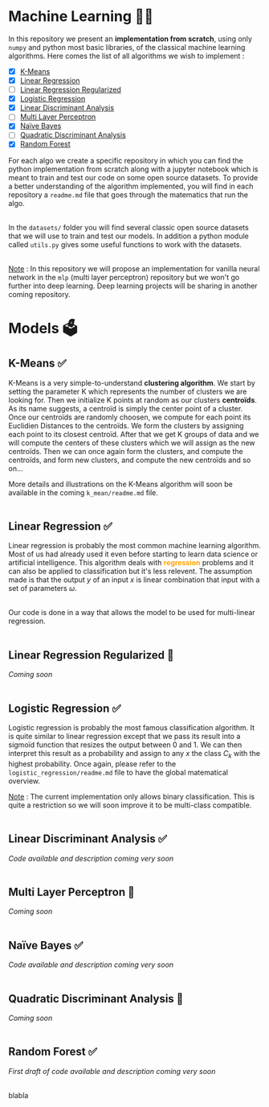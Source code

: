 # Machine Learning 👩‍💻

In this repository we present an **implementation from scratch**, using only `numpy` and python most basic libraries, of the classical machine learning algorithms. Here comes the list of all algorithms we wish to implement : 

- [x] [K-Means](#k-means-)
- [x] [Linear Regression](#linear-regression-)
- [ ] [Linear Regression Regularized](#linear-regression-regularized-)
- [x] [Logistic Regression](#logistic-regression-)
- [x] [Linear Discriminant Analysis](#linear-discriminant-analysis-)
- [ ] [Multi Layer Perceptron](#multi-layer-perceptron-)
- [x] [Naïve Bayes](#naïve-bayes-)
- [ ] [Quadratic Discriminant Analysis](#quadratic-discriminant-analysis-)
- [x] [Random Forest](#random-forest-)

For each algo we create a specific repository in which you can find the python implementation from scratch along with a jupyter notebook which is meant to train and test our code on some open source datasets. To provide a better understanding of the algorithm implemented, you will find in each repository a `readme.md` file that goes through the matematics that run the algo. <br><br>

In the `datasets/` folder you will find several classic open source datasets that we will use to train and test our models. In addition a python module called `utils.py` gives some useful functions to work with the datasets.<br><br>

<ins>Note</ins> : In this repository we will propose an implementation for vanilla neural network in the `mlp` (multi layer perceptron) repository but we won't go further into deep learning. Deep learning projects will be sharing in another coming repository. <br>

# Models 🗳️
## K-Means ✅

K-Means is a very simple-to-understand **clustering algorithm**. We start by setting the parameter K which represents the number of clusters we are looking for. Then we initialize K points at random as our clusters **centroïds**. As its name suggests, a centroïd is simply the center point of a cluster. Once our centroïds are randomly choosen, we compute for each point its Euclidien Distances to the centroïds. We form the clusters by assigning each point to its closest centroïd. After that we get K groups of data and we will compute the centers of these clusters which we will assign as the new centroïds. Then we can once again form the clusters, and compute the centroïds, and form new clusters, and compute the new centroïds and so on...<br>

More details and illustrations on the K-Means algorithm will soon be available in the coming `k_mean/readme.md` file. <br><br>

## Linear Regression ✅

Linear regression is probably the most common machine learning algorithm. Most of us had already used it even before starting to learn data science or artificial intelligence. This algorithm deals with <font color="orange"> **regression** </font> problems and it can also be applied to classification but it's less relevent. The assumption made is that the output $y$ of an input $x$ is linear combination that input with a set of parameters $\omega$. <br><br>

Our code is done in a way that allows the model to be used for multi-linear regression. <br><br>

## Linear Regression Regularized 🚧

*Coming soon* <br><br>

## Logistic Regression ✅

Logistic regression is probably the most famous classification algorithm. It is quite similar to linear regression except that we pass its result into a sigmoïd function that resizes the output between 0 and 1. We can then interpret this result as a probability and assign to any $x$ the class $C_k$ with the highest probability. Once again, please refer to the `logistic_regression/readme.md` file to have the global matematical overview. <br>

<ins>Note</ins> : The current implementation only allows binary classification. This is quite a restriction so we will soon improve it to be multi-class compatible. <br><br>

## Linear Discriminant Analysis ✅

*Code available and description coming very soon* <br><br>

## Multi Layer Perceptron 🚧

*Coming soon* <br><br>

## Naïve Bayes ✅

*Code available and description coming very soon* <br><br>

## Quadratic Discriminant Analysis 🚧

*Coming soon* <br><br>

## Random Forest ✅

*First draft of code available and description coming very soon* <br><br>

blabla
